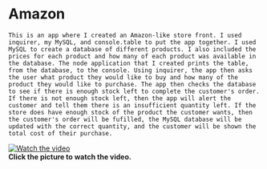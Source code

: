 # Amazon

    This is an app where I created an Amazon-like store front. I used inquirer, my MySQL, and console.table to put the app together. I used  MySQL to create a database of different products. I also included the prices for each product and how many of each product was available in the database. The node application that I created prints the table, from the database, to the console. Using inquirer, the app then asks the user what product they would like to buy and how many of the product they would like to purchase. The app then checks the database to see if there is enough stock left to complete the customer's order. If there is not enough stock left, then the app will alert the customer and tell them there is an insufficient quantity left. If the store does have enough stock of the product the customer wants, then the customer's order will be fufilled, the MySQL database will be updated with the correct quantity, and the customer will be shown the total cost of their purchase. 

[![Watch the video](https://img.youtube.com/vi/JahT32hiVG4/0.jpg)](https://youtu.be/JahT32hiVG4)
<br>
**Click the picture to watch the video.**